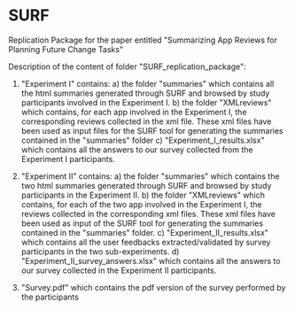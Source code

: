 # SURF
Replication Package for the paper entitled "Summarizing App Reviews for Planning Future Change Tasks"

Description of the content of folder "SURF_replication_package":

1) "Experiment I" contains:
   a) the folder "summaries" which contains all the html summaries generated through SURF 
      and browsed by study participants involved in the Experiment I.
   b) the folder "XMLreviews" which contains, for each app involved in the Experiment I, 
      the corresponding reviews collected in the xml file. These xml files have been used 
      as input files for the SURF tool for generating the summaries contained in 
      the "summaries" folder
   c) "Experiment_I_results.xlsx" which contains all the answers to our 
      survey collected from the Experiment I participants.

2) "Experiment II" contains:
   a) the folder "summaries" which contains the two html summaries generated through SURF 
      and browsed by study participants in the Experiment II.
   b) the folder "XMLreviews" which contains, for each of the two app involved in the Experiment I, 
      the reviews collected in the corresponding xml files. These xml files have been used 
      as input of the SURF tool for generating the summaries contained in 
      the "summaries" folder.
   c) "Experiment_II_results.xlsx" which contains all the user feedbacks 
      extracted/validated by survey participants in the two sub-experiments.
   d) "Experiment_II_survey_answers.xlsx" which contains all the answers to our
      survey collected in the Experiment II participants.
        
3) "Survey.pdf" which contains the pdf version of the survey performed by
   the participants